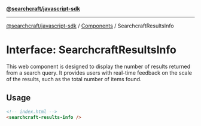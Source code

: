 [**@searchcraft/javascript-sdk**](https://docs.searchcraft.io/reference/sdk/js-vanilla/README.md)

***

[@searchcraft/javascript-sdk](https://docs.searchcraft.io/reference/sdk/js-vanilla/globals.md) / [Components](https://docs.searchcraft.io/reference/sdk/js-vanilla/namespaces/Components/README.md) / SearchcraftResultsInfo

# Interface: SearchcraftResultsInfo

This web component is designed to display the number of results returned from a search query.
It provides users with real-time feedback on the scale of the results, such as the total number of items found.
## Usage
```html
<!-- index.html -->
<searchcraft-results-info />
```
